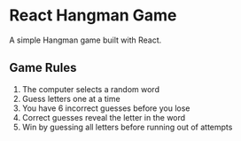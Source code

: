 # React Hangman Game

A simple Hangman game built with React.

## Game Rules

1. The computer selects a random word
2. Guess letters one at a time
3. You have 6 incorrect guesses before you lose
4. Correct guesses reveal the letter in the word
5. Win by guessing all letters before running out of attempts
